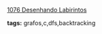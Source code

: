 [1076 Desenhando Labirintos](https://www.urionlinejudge.com.br/judge/pt/problems/view/1076)

**tags:**
grafos,c,dfs,backtracking